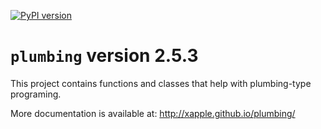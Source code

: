 [![PyPI version](https://badge.fury.io/py/plumbing.svg)](https://badge.fury.io/py/plumbing)

# `plumbing` version 2.5.3

This project contains functions and classes that help with plumbing-type programing.

More documentation is available at:
<http://xapple.github.io/plumbing/>